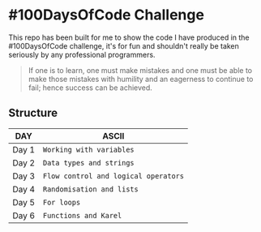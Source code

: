 # #100DaysOfCode Challenge

This repo has been built for me to show the code I have produced in the #100DaysOfCode challenge, it's for fun and shouldn't really be taken seriously by any professional programmers.

> If one is to learn, one must make mistakes and one must be able to make those mistakes with humility and an eagerness to continue to fail; hence success can be achieved. 

## Structure
|DAY             |ASCII                  |
|--------|-------------------------------|
|Day 1   |`Working with variables`|
|Day 2   |`Data types and strings`|
|Day 3   |`Flow control and logical operators`|
|Day 4   |`Randomisation and lists`
|Day 5   |`For loops`
|Day 6   |`Functions and Karel`
